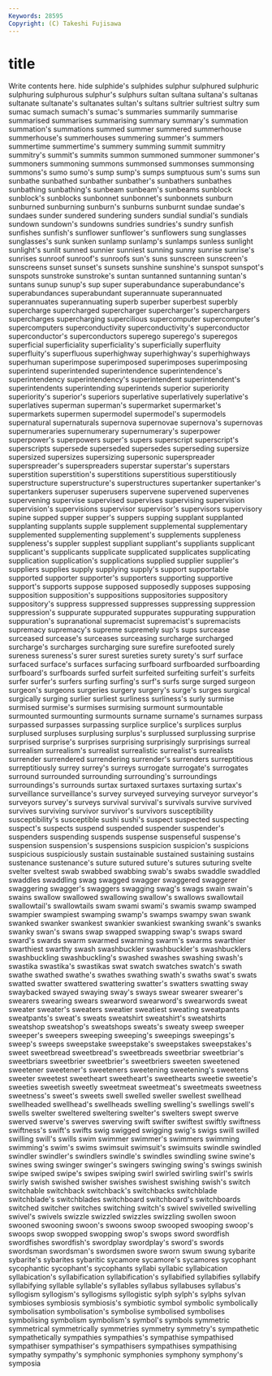 ```yaml
---
Keywords: 28595 
Copyright: (C) Takeshi Fujisawa
---
```


# title

Write contents here.
hide sulphide's
sulphides sulphur sulphured sulphuric sulphuring sulphurous sulphur's sulphurs sultan sultana
sultana's sultanas sultanate sultanate's sultanates sultan's sultans sultrier sultriest sultry
sum sumac sumach sumach's sumac's summaries summarily summarise summarised summarises
summarising summary summary's summation summation's summations summed summer summered summerhouse
summerhouse's summerhouses summering summer's summers summertime summertime's summery summing summit
summitry summitry's summit's summits summon summoned summoner summoner's summoners summoning
summons summonsed summonses summonsing summons's sumo sumo's sump sump's sumps
sumptuous sum's sums sun sunbathe sunbathed sunbather sunbather's sunbathers sunbathes
sunbathing sunbathing's sunbeam sunbeam's sunbeams sunblock sunblock's sunblocks sunbonnet sunbonnet's
sunbonnets sunburn sunburned sunburning sunburn's sunburns sunburnt sundae sundae's sundaes
sunder sundered sundering sunders sundial sundial's sundials sundown sundown's sundowns
sundries sundries's sundry sunfish sunfishes sunfish's sunflower sunflower's sunflowers sung
sunglasses sunglasses's sunk sunken sunlamp sunlamp's sunlamps sunless sunlight sunlight's
sunlit sunned sunnier sunniest sunning sunny sunrise sunrise's sunrises sunroof
sunroof's sunroofs sun's suns sunscreen sunscreen's sunscreens sunset sunset's sunsets
sunshine sunshine's sunspot sunspot's sunspots sunstroke sunstroke's suntan suntanned suntanning
suntan's suntans sunup sunup's sup super superabundance superabundance's superabundances superabundant
superannuate superannuated superannuates superannuating superb superber superbest superbly supercharge supercharged
supercharger supercharger's superchargers supercharges supercharging supercilious supercomputer supercomputer's supercomputers superconductivity
superconductivity's superconductor superconductor's superconductors superego superego's superegos superficial superficiality superficiality's
superficially superfluity superfluity's superfluous superhighway superhighway's superhighways superhuman superimpose superimposed
superimposes superimposing superintend superintended superintendence superintendence's superintendency superintendency's superintendent superintendent's
superintendents superintending superintends superior superiority superiority's superior's superiors superlative superlatively
superlative's superlatives superman superman's supermarket supermarket's supermarkets supermen supermodel supermodel's
supermodels supernatural supernaturals supernova supernovae supernova's supernovas supernumeraries supernumerary supernumerary's
superpower superpower's superpowers super's supers superscript superscript's superscripts supersede superseded
supersedes superseding supersize supersized supersizes supersizing supersonic superspreader superspreader's superspreaders
superstar superstar's superstars superstition superstition's superstitions superstitious superstitiously superstructure superstructure's
superstructures supertanker supertanker's supertankers superuser superusers supervene supervened supervenes supervening
supervise supervised supervises supervising supervision supervision's supervisions supervisor supervisor's supervisors
supervisory supine supped supper supper's suppers supping supplant supplanted supplanting
supplants supple supplement supplemental supplementary supplemented supplementing supplement's supplements suppleness
suppleness's suppler supplest suppliant suppliant's suppliants supplicant supplicant's supplicants supplicate
supplicated supplicates supplicating supplication supplication's supplications supplied supplier supplier's suppliers
supplies supply supplying supply's support supportable supported supporter supporter's supporters
supporting supportive support's supports suppose supposed supposedly supposes supposing supposition
supposition's suppositions suppositories suppository suppository's suppress suppressed suppresses suppressing suppression
suppression's suppurate suppurated suppurates suppurating suppuration suppuration's supranational supremacist supremacist's
supremacists supremacy supremacy's supreme supremely sup's sups surcease surceased surcease's
surceases surceasing surcharge surcharged surcharge's surcharges surcharging sure surefire surefooted
surely sureness sureness's surer surest sureties surety surety's surf surface
surfaced surface's surfaces surfacing surfboard surfboarded surfboarding surfboard's surfboards surfed
surfeit surfeited surfeiting surfeit's surfeits surfer surfer's surfers surfing surfing's
surf's surfs surge surged surgeon surgeon's surgeons surgeries surgery surgery's
surge's surges surgical surgically surging surlier surliest surliness surliness's surly
surmise surmised surmise's surmises surmising surmount surmountable surmounted surmounting surmounts
surname surname's surnames surpass surpassed surpasses surpassing surplice surplice's surplices
surplus surplused surpluses surplusing surplus's surplussed surplussing surprise surprised surprise's
surprises surprising surprisingly surprisings surreal surrealism surrealism's surrealist surrealistic surrealist's
surrealists surrender surrendered surrendering surrender's surrenders surreptitious surreptitiously surrey surrey's
surreys surrogate surrogate's surrogates surround surrounded surrounding surrounding's surroundings surroundings's
surrounds surtax surtaxed surtaxes surtaxing surtax's surveillance surveillance's survey surveyed
surveying surveyor surveyor's surveyors survey's surveys survival survival's survivals survive
survived survives surviving survivor survivor's survivors susceptibility susceptibility's susceptible sushi
sushi's suspect suspected suspecting suspect's suspects suspend suspended suspender suspender's
suspenders suspending suspends suspense suspenseful suspense's suspension suspension's suspensions suspicion
suspicion's suspicions suspicious suspiciously sustain sustainable sustained sustaining sustains sustenance
sustenance's suture sutured suture's sutures suturing svelte svelter sveltest swab
swabbed swabbing swab's swabs swaddle swaddled swaddles swaddling swag swagged
swagger swaggered swaggerer swaggering swagger's swaggers swagging swag's swags swain
swain's swains swallow swallowed swallowing swallow's swallows swallowtail swallowtail's swallowtails
swam swami swami's swamis swamp swamped swampier swampiest swamping swamp's
swamps swampy swan swank swanked swanker swankest swankier swankiest swanking
swank's swanks swanky swan's swans swap swapped swapping swap's swaps
sward sward's swards swarm swarmed swarming swarm's swarms swarthier swarthiest
swarthy swash swashbuckler swashbuckler's swashbucklers swashbuckling swashbuckling's swashed swashes swashing
swash's swastika swastika's swastikas swat swatch swatches swatch's swath swathe
swathed swathe's swathes swathing swath's swaths swat's swats swatted swatter
swattered swattering swatter's swatters swatting sway swaybacked swayed swaying sway's
sways swear swearer swearer's swearers swearing swears swearword swearword's swearwords
sweat sweater sweater's sweaters sweatier sweatiest sweating sweatpants sweatpants's sweat's
sweats sweatshirt sweatshirt's sweatshirts sweatshop sweatshop's sweatshops sweats's sweaty sweep
sweeper sweeper's sweepers sweeping sweeping's sweepings sweepings's sweep's sweeps sweepstake
sweepstake's sweepstakes sweepstakes's sweet sweetbread sweetbread's sweetbreads sweetbriar sweetbriar's sweetbriars
sweetbrier sweetbrier's sweetbriers sweeten sweetened sweetener sweetener's sweeteners sweetening sweetening's
sweetens sweeter sweetest sweetheart sweetheart's sweethearts sweetie sweetie's sweeties sweetish
sweetly sweetmeat sweetmeat's sweetmeats sweetness sweetness's sweet's sweets swell swelled
sweller swellest swellhead swellheaded swellhead's swellheads swelling swelling's swellings swell's
swells swelter sweltered sweltering swelter's swelters swept swerve swerved swerve's
swerves swerving swift swifter swiftest swiftly swiftness swiftness's swift's swifts
swig swigged swigging swig's swigs swill swilled swilling swill's swills
swim swimmer swimmer's swimmers swimming swimming's swim's swims swimsuit swimsuit's
swimsuits swindle swindled swindler swindler's swindlers swindle's swindles swindling swine
swine's swines swing swinger swinger's swingers swinging swing's swings swinish
swipe swiped swipe's swipes swiping swirl swirled swirling swirl's swirls
swirly swish swished swisher swishes swishest swishing swish's switch switchable
switchback switchback's switchbacks switchblade switchblade's switchblades switchboard switchboard's switchboards switched
switcher switches switching switch's swivel swivelled swivelling swivel's swivels swizzle
swizzled swizzles swizzling swollen swoon swooned swooning swoon's swoons swoop
swooped swooping swoop's swoops swop swopped swopping swop's swops sword
swordfish swordfishes swordfish's swordplay swordplay's sword's swords swordsman swordsman's swordsmen
swore sworn swum swung sybarite sybarite's sybarites sybaritic sycamore sycamore's
sycamores sycophant sycophantic sycophant's sycophants syllabi syllabic syllabication syllabication's syllabification
syllabification's syllabified syllabifies syllabify syllabifying syllable syllable's syllables syllabus syllabuses
syllabus's syllogism syllogism's syllogisms syllogistic sylph sylph's sylphs sylvan symbioses
symbiosis symbiosis's symbiotic symbol symbolic symbolically symbolisation symbolisation's symbolise symbolised
symbolises symbolising symbolism symbolism's symbol's symbols symmetric symmetrical symmetrically symmetries
symmetry symmetry's sympathetic sympathetically sympathies sympathies's sympathise sympathised sympathiser sympathiser's
sympathisers sympathises sympathising sympathy sympathy's symphonic symphonies symphony symphony's symposia
